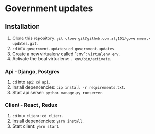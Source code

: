 # Government updates

## Installation

1. Clone this repository: `git clone git@github.com:stg101/government-updates.git`.
2. `cd` into `government-updates`: `cd government-updates`.
3. Create a new virtualenv called "env": `virtualenv env`.
4. Activate the local virtualenv: `. env/bin/activate`.

### Api - Django, Postgres

1. `cd` into `api`: `cd api`.
2. Install dependencies: `pip install -r requirements.txt`.
3. Start api server: `python manage.py runserver`.

### Client - React , Redux

1. `cd` into `client`: `cd client`.
2. Install dependencies: `yarn install`.
3. Start client: `yarn start`.
